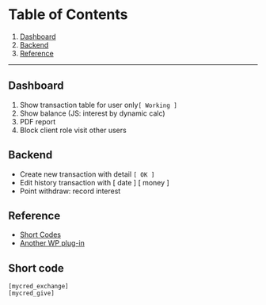 # Table of Contents1. [Dashboard](#Dashboard)2. [Backend](#Backend)3. [Reference](#Reference)---## Dashboard1. Show transaction table for user only``[ Working ]``2. Show balance (JS: interest by dynamic calc)3. PDF report4. Block client role visit other users## Backend- Create new transaction with detail ``[ OK ]``- Edit history transaction with [ date ]  [ money ]- Point withdraw: record interest## Reference- [Short Codes](http://codex.mycred.me/category/shortcodes/)- [Another WP plug-in](http://codecanyon.net/item/wpdeposit/500402)## Short code```[mycred_exchange][mycred_give]```